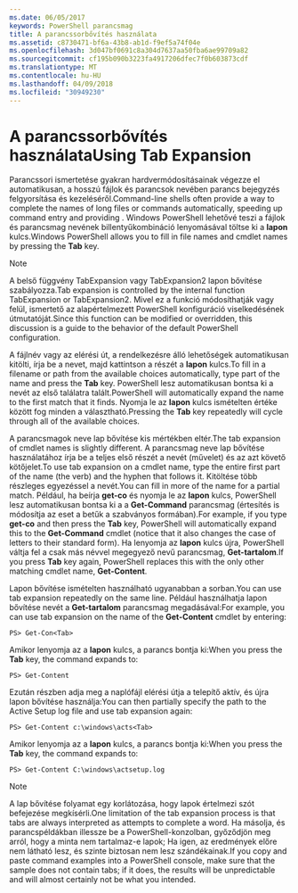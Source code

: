 ```yaml
---
ms.date: 06/05/2017
keywords: PowerShell parancsmag
title: A parancssorbővítés használata
ms.assetid: c8730471-bf6a-43b8-ab1d-f9ef5a74f04e
ms.openlocfilehash: 3d047bf0691c8a304d7637aa50fba6ae99709a82
ms.sourcegitcommit: cf195b090b3223fa4917206dfec7f0b603873cdf
ms.translationtype: MT
ms.contentlocale: hu-HU
ms.lasthandoff: 04/09/2018
ms.locfileid: "30949230"
---
```

# <a name="using-tab-expansion"></a><span data-ttu-id="76a7e-103">A parancssorbővítés használata</span><span class="sxs-lookup"><span data-stu-id="76a7e-103">Using Tab Expansion</span></span>

<span data-ttu-id="76a7e-104">Parancssori ismertetése gyakran hardvermódosításainak végezze el automatikusan, a hosszú fájlok és parancsok nevében parancs bejegyzés felgyorsítása és kezeléséről.</span><span class="sxs-lookup"><span data-stu-id="76a7e-104">Command-line shells often provide a way to complete the names of long files or commands automatically, speeding up command entry and providing .</span></span> <span data-ttu-id="76a7e-105">Windows PowerShell lehetővé teszi a fájlok és parancsmag nevének billentyűkombináció lenyomásával töltse ki a **lapon** kulcs.</span><span class="sxs-lookup"><span data-stu-id="76a7e-105">Windows PowerShell allows you to fill in file names and cmdlet names by pressing the **Tab** key.</span></span>

> [!NOTE]
> <span data-ttu-id="76a7e-106">A belső függvény TabExpansion vagy TabExpansion2 lapon bővítése szabályozza.</span><span class="sxs-lookup"><span data-stu-id="76a7e-106">Tab expansion is controlled by the internal function TabExpansion or TabExpansion2.</span></span> <span data-ttu-id="76a7e-107">Mivel ez a funkció módosíthatják vagy felül, ismertető az alapértelmezett PowerShell konfiguráció viselkedésének útmutatóját.</span><span class="sxs-lookup"><span data-stu-id="76a7e-107">Since this function can be modified or overridden, this discussion is a guide to the behavior of the default PowerShell configuration.</span></span>

<span data-ttu-id="76a7e-108">A fájlnév vagy az elérési út, a rendelkezésre álló lehetőségek automatikusan kitölti, írja be a nevet, majd kattintson a részét a **lapon** kulcs.</span><span class="sxs-lookup"><span data-stu-id="76a7e-108">To fill in a filename or path from the available choices automatically, type part of the name and press the **Tab** key.</span></span> <span data-ttu-id="76a7e-109">PowerShell lesz automatikusan bontsa ki a nevét az első találatra talált.</span><span class="sxs-lookup"><span data-stu-id="76a7e-109">PowerShell will automatically expand the name to the first match that it finds.</span></span> <span data-ttu-id="76a7e-110">Nyomja le az **lapon** kulcs ismételten értéke között fog minden a választható.</span><span class="sxs-lookup"><span data-stu-id="76a7e-110">Pressing the **Tab** key repeatedly will cycle through all of the available choices.</span></span>

<span data-ttu-id="76a7e-111">A parancsmagok neve lap bővítése kis mértékben eltér.</span><span class="sxs-lookup"><span data-stu-id="76a7e-111">The tab expansion of cmdlet names is slightly different.</span></span> <span data-ttu-id="76a7e-112">A parancsmag neve lap bővítése használatához írja be a teljes első részét a nevét (művelet) és az azt követő kötőjelet.</span><span class="sxs-lookup"><span data-stu-id="76a7e-112">To use tab expansion on a cmdlet name, type the entire first part of the name (the verb) and the hyphen that follows it.</span></span> <span data-ttu-id="76a7e-113">Kitöltése több részleges egyezéssel a nevét.</span><span class="sxs-lookup"><span data-stu-id="76a7e-113">You can fill in more of the name for a partial match.</span></span> <span data-ttu-id="76a7e-114">Például, ha beírja **get-co** és nyomja le az **lapon** kulcs, PowerShell lesz automatikusan bontsa ki a a **Get-Command** parancsmag (értesítés is módosítja az eset a betűk a szabványos formában).</span><span class="sxs-lookup"><span data-stu-id="76a7e-114">For example, if you type **get-co** and then press the **Tab** key, PowerShell will automatically expand this to the **Get-Command** cmdlet (notice that it also changes the case of letters to their standard form).</span></span> <span data-ttu-id="76a7e-115">Ha lenyomja az **lapon** kulcs újra, PowerShell váltja fel a csak más névvel megegyező nevű parancsmag, **Get-tartalom**.</span><span class="sxs-lookup"><span data-stu-id="76a7e-115">If you press **Tab** key again, PowerShell replaces this with the only other matching cmdlet name, **Get-Content**.</span></span>

<span data-ttu-id="76a7e-116">Lapon bővítése ismételten használható ugyanabban a sorban.</span><span class="sxs-lookup"><span data-stu-id="76a7e-116">You can use tab expansion repeatedly on the same line.</span></span> <span data-ttu-id="76a7e-117">Például használhatja lapon bővítése nevét a **Get-tartalom** parancsmag megadásával:</span><span class="sxs-lookup"><span data-stu-id="76a7e-117">For example, you can use tab expansion on the name of the **Get-Content** cmdlet by entering:</span></span>

```
PS> Get-Con<Tab>
```

<span data-ttu-id="76a7e-118">Amikor lenyomja az a **lapon** kulcs, a parancs bontja ki:</span><span class="sxs-lookup"><span data-stu-id="76a7e-118">When you press the **Tab** key, the command expands to:</span></span>

```
PS> Get-Content
```

<span data-ttu-id="76a7e-119">Ezután részben adja meg a naplófájl elérési útja a telepítő aktív, és újra lapon bővítése használja:</span><span class="sxs-lookup"><span data-stu-id="76a7e-119">You can then partially specify the path to the Active Setup log file and use tab expansion again:</span></span>

```
PS> Get-Content c:\windows\acts<Tab>
```

<span data-ttu-id="76a7e-120">Amikor lenyomja az a **lapon** kulcs, a parancs bontja ki:</span><span class="sxs-lookup"><span data-stu-id="76a7e-120">When you press the **Tab** key, the command expands to:</span></span>

```
PS> Get-Content C:\windows\actsetup.log
```

> [!NOTE]
> <span data-ttu-id="76a7e-121">A lap bővítése folyamat egy korlátozása, hogy lapok értelmezi szót befejezése megkísérli.</span><span class="sxs-lookup"><span data-stu-id="76a7e-121">One limitation of the tab expansion process is that tabs are always interpreted as attempts to complete a word.</span></span> <span data-ttu-id="76a7e-122">Ha másolja, és parancspéldákban illessze be a PowerShell-konzolban, győződjön meg arról, hogy a minta nem tartalmaz-e lapok; Ha igen, az eredmények előre nem látható lesz, és szinte biztosan nem lesz szándékainak.</span><span class="sxs-lookup"><span data-stu-id="76a7e-122">If you copy and paste command examples into a PowerShell console, make sure that the sample does not contain tabs; if it does, the results will be unpredictable and will almost certainly not be what you intended.</span></span>